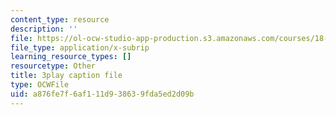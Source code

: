 ```yaml
---
content_type: resource
description: ''
file: https://ol-ocw-studio-app-production.s3.amazonaws.com/courses/18-02-multivariable-calculus-fall-2007/a876fe7f6af111d938639fda5ed2d09b_o7UCBjGsRTE.srt
file_type: application/x-subrip
learning_resource_types: []
resourcetype: Other
title: 3play caption file
type: OCWFile
uid: a876fe7f-6af1-11d9-3863-9fda5ed2d09b
---
```

